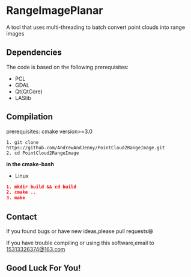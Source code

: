 # RangeImagePlanar

A tool that uses multi-threading to batch convert point clouds into range images

## Dependencies

The code is based on the following prerequisites:
- PCL
- GDAL
- Qt(QtCore)
- LASlib

## Compilation

prerequisites: cmake version>=3.0

```
1. git clone https://github.com/AndrewAndJenny/PointCloud2RangeImage.git
2. cd PointCloud2RangeImage
```

**in the cmake-bash**
- Linux

```cmake
1. mkdir build && cd build
2. cmake ..
3. make
```

## Contact

If you found bugs or have new ideas,please pull requests😄  

If you have trouble compiling or using this software,email to [15313326374@163.com](mailto:15313326374@163.com)

## Good Luck For You!
